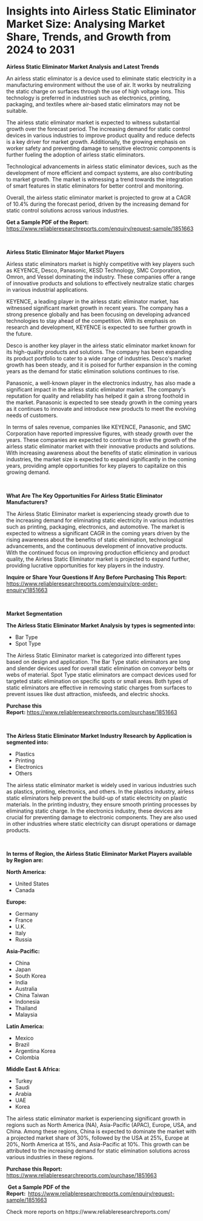 <p><h1>Insights into Airless Static Eliminator Market Size: Analysing Market Share, Trends, and Growth from 2024 to 2031</h1></p><p><strong>Airless Static Eliminator Market Analysis and Latest Trends</strong></p>
<p><p>An airless static eliminator is a device used to eliminate static electricity in a manufacturing environment without the use of air. It works by neutralizing the static charge on surfaces through the use of high voltage ions. This technology is preferred in industries such as electronics, printing, packaging, and textiles where air-based static eliminators may not be suitable.</p><p>The airless static eliminator market is expected to witness substantial growth over the forecast period. The increasing demand for static control devices in various industries to improve product quality and reduce defects is a key driver for market growth. Additionally, the growing emphasis on worker safety and preventing damage to sensitive electronic components is further fueling the adoption of airless static eliminators.</p><p>Technological advancements in airless static eliminator devices, such as the development of more efficient and compact systems, are also contributing to market growth. The market is witnessing a trend towards the integration of smart features in static eliminators for better control and monitoring.</p><p>Overall, the airless static eliminator market is projected to grow at a CAGR of 10.4% during the forecast period, driven by the increasing demand for static control solutions across various industries.</p></p>
<p><strong>Get a Sample PDF of the Report:&nbsp;</strong> <a href="https://www.reliableresearchreports.com/enquiry/request-sample/1851663">https://www.reliableresearchreports.com/enquiry/request-sample/1851663</a></p>
<p>&nbsp;</p>
<p><strong>Airless Static Eliminator Major Market Players</strong></p>
<p><p>Airless static eliminators market is highly competitive with key players such as KEYENCE, Desco, Panasonic, KESD Technology, SMC Corporation, Omron, and Vessel dominating the industry. These companies offer a range of innovative products and solutions to effectively neutralize static charges in various industrial applications.</p><p>KEYENCE, a leading player in the airless static eliminator market, has witnessed significant market growth in recent years. The company has a strong presence globally and has been focusing on developing advanced technologies to stay ahead of the competition. With its emphasis on research and development, KEYENCE is expected to see further growth in the future.</p><p>Desco is another key player in the airless static eliminator market known for its high-quality products and solutions. The company has been expanding its product portfolio to cater to a wide range of industries. Desco's market growth has been steady, and it is poised for further expansion in the coming years as the demand for static elimination solutions continues to rise.</p><p>Panasonic, a well-known player in the electronics industry, has also made a significant impact in the airless static eliminator market. The company's reputation for quality and reliability has helped it gain a strong foothold in the market. Panasonic is expected to see steady growth in the coming years as it continues to innovate and introduce new products to meet the evolving needs of customers.</p><p>In terms of sales revenue, companies like KEYENCE, Panasonic, and SMC Corporation have reported impressive figures, with steady growth over the years. These companies are expected to continue to drive the growth of the airless static eliminator market with their innovative products and solutions. With increasing awareness about the benefits of static elimination in various industries, the market size is expected to expand significantly in the coming years, providing ample opportunities for key players to capitalize on this growing demand.</p></p>
<p>&nbsp;</p>
<p><strong>What Are The Key Opportunities For Airless Static Eliminator Manufacturers?</strong></p>
<p><p>The Airless Static Eliminator market is experiencing steady growth due to the increasing demand for eliminating static electricity in various industries such as printing, packaging, electronics, and automotive. The market is expected to witness a significant CAGR in the coming years driven by the rising awareness about the benefits of static elimination, technological advancements, and the continuous development of innovative products. With the continued focus on improving production efficiency and product quality, the Airless Static Eliminator market is projected to expand further, providing lucrative opportunities for key players in the industry.</p></p>
<p><strong>Inquire or Share Your Questions If Any Before Purchasing This Report:</strong> <a href="https://www.reliableresearchreports.com/enquiry/pre-order-enquiry/1851663">https://www.reliableresearchreports.com/enquiry/pre-order-enquiry/1851663</a></p>
<p>&nbsp;</p>
<p><strong>Market Segmentation</strong></p>
<p><strong>The Airless Static Eliminator Market Analysis by types is segmented into:</strong></p>
<p><ul><li>Bar Type</li><li>Spot Type</li></ul></p>
<p><p>The Airless Static Eliminator market is categorized into different types based on design and application. The Bar Type static eliminators are long and slender devices used for overall static elimination on conveyor belts or webs of material. Spot Type static eliminators are compact devices used for targeted static elimination on specific spots or small areas. Both types of static eliminators are effective in removing static charges from surfaces to prevent issues like dust attraction, misfeeds, and electric shocks.</p></p>
<p><strong>Purchase this Report:&nbsp;</strong><a href="https://www.reliableresearchreports.com/purchase/1851663">https://www.reliableresearchreports.com/purchase/1851663</a></p>
<p>&nbsp;</p>
<p><strong>The Airless Static Eliminator Market Industry Research by Application is segmented into:</strong></p>
<p><ul><li>Plastics</li><li>Printing</li><li>Electronics</li><li>Others</li></ul></p>
<p><p>The airless static eliminator market is widely used in various industries such as plastics, printing, electronics, and others. In the plastics industry, airless static eliminators help prevent the build-up of static electricity on plastic materials. In the printing industry, they ensure smooth printing processes by eliminating static charge. In the electronics industry, these devices are crucial for preventing damage to electronic components. They are also used in other industries where static electricity can disrupt operations or damage products.</p></p>
<p>&nbsp;</p>
<p><strong>In terms of Region, the Airless Static Eliminator Market Players available by Region are:</strong></p>
<p>
    <p> <strong> North America: </strong>
        <ul>
            <li>United States</li>
            <li>Canada</li>
        </ul>
        </p> 
    <p> <strong> Europe: </strong>
        <ul>
            <li>Germany</li>
            <li>France</li>
            <li>U.K.</li>
            <li>Italy</li>
            <li>Russia</li>
        </ul>
        </p> 
    <p> <strong> Asia-Pacific: </strong>
        <ul>
            <li>China</li>
            <li>Japan</li>
            <li>South Korea</li>
            <li>India</li>
            <li>Australia</li>
            <li>China Taiwan</li>
            <li>Indonesia</li>
            <li>Thailand</li>
            <li>Malaysia</li>
        </ul>
        </p> 
    <p> <strong> Latin America: </strong>
        <ul>
            <li>Mexico</li>
            <li>Brazil</li>
            <li>Argentina Korea</li>
            <li>Colombia</li>
        </ul>
        </p> 
    <p> <strong> Middle East & Africa: </strong>
        <ul>
            <li>Turkey</li>
            <li>Saudi</li>
            <li>Arabia</li>
            <li>UAE</li>
            <li>Korea</li>
        </ul>
    </p>
    </p>
<p><p>The airless static eliminator market is experiencing significant growth in regions such as North America (NA), Asia-Pacific (APAC), Europe, USA, and China. Among these regions, China is expected to dominate the market with a projected market share of 30%, followed by the USA at 25%, Europe at 20%, North America at 15%, and Asia-Pacific at 10%. This growth can be attributed to the increasing demand for static elimination solutions across various industries in these regions.</p></p>
<p><strong>Purchase this Report: </strong><a href="https://www.reliableresearchreports.com/purchase/1851663">https://www.reliableresearchreports.com/purchase/1851663</a></p>
<p>&nbsp;<strong>Get a Sample PDF of the Report:&nbsp;&nbsp;</strong><a href="https://www.reliableresearchreports.com/enquiry/request-sample/1851663">https://www.reliableresearchreports.com/enquiry/request-sample/1851663</a></p>
<p><strong></strong></p>
<p>Check more reports on https://www.reliableresearchreports.com/</p>